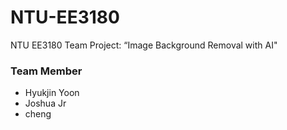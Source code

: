 # NTU-EE3180
NTU EE3180 Team Project: “Image Background Removal with AI"

### Team Member
- Hyukjin Yoon
- Joshua Jr
- cheng
